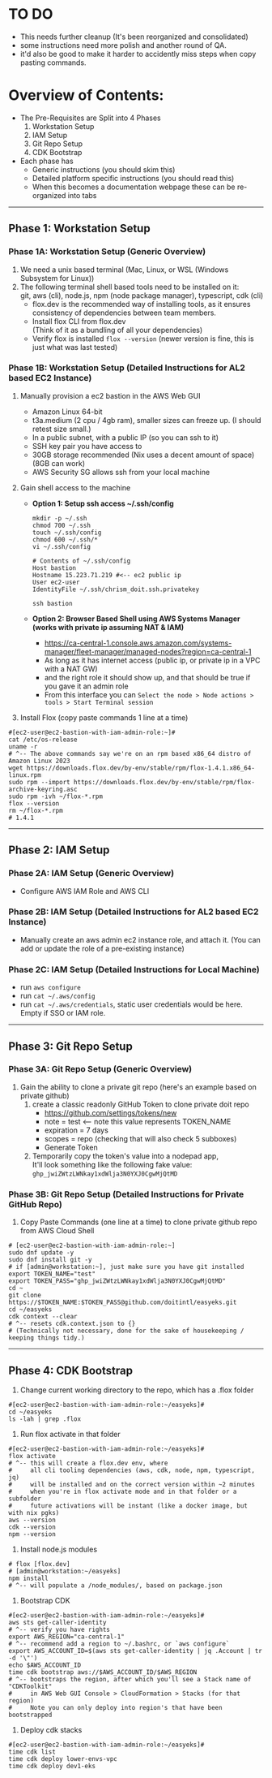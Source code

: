 # TO DO
* This needs further cleanup (It's been reorganized and consolidated)
* some instructions need more polish and another round of QA.
* it'd also be good to make it harder to accidently miss steps when copy pasting commands.

# Overview of Contents:
* The Pre-Requisites are Split into 4 Phases
  1. Workstation Setup
  2. IAM Setup
  3. Git Repo Setup
  4. CDK Bootstrap
* Each phase has
  * Generic instructions (you should skim this)
  * Detailed platform specific instructions (you should read this)
  * When this becomes a documentation webpage these can be re-organized into tabs

--------------------------------------------------------------------------------------------------------------

## Phase 1: Workstation Setup

### Phase 1A: Workstation Setup (Generic Overview)
1. We need a unix based terminal (Mac, Linux, or WSL (Windows Subsystem for Linux))
2. The following terminal shell based tools need to be installed on it:  
   git, aws (cli), node.js, npm (node package manager), typescript, cdk (cli)
   * flox.dev is the recommended way of installing tools, as it ensures consistency of dependencies between
     team members.
   * Install flox CLI from flox.dev  
     (Think of it as a bundling of all your dependencies)
   * Verify flox is installed
     `flox --version` (newer version is fine, this is just what was last tested)



### Phase 1B: Workstation Setup (Detailed Instructions for AL2 based EC2 Instance)
1. Manually provision a ec2 bastion in the AWS Web GUI
   * Amazon Linux 64-bit
   * t3a.medium (2 cpu / 4gb ram), smaller sizes can freeze up. (I should retest size small.)
   * In a public subnet, with a public IP (so you can ssh to it)
   * SSH key pair you have access to
   * 30GB storage recommended (Nix uses a decent amount of space) (8GB can work)
   * AWS Security SG allows ssh from your local machine

2. Gain shell access to the machine
   * **Option 1: Setup ssh access ~/.ssh/config**
     ```shell
     mkdir -p ~/.ssh
     chmod 700 ~/.ssh
     touch ~/.ssh/config
     chmod 600 ~/.ssh/*
     vi ~/.ssh/config
     ```
     ```text
     # Contents of ~/.ssh/config
     Host bastion
     Hostname 15.223.71.219 #<-- ec2 public ip
     User ec2-user
     IdentityFile ~/.ssh/chrism_doit.ssh.privatekey
     ```
     `ssh bastion`

   * **Option 2: Browser Based Shell using AWS Systems Manager (works with private ip assuming NAT & IAM)**
     * https://ca-central-1.console.aws.amazon.com/systems-manager/fleet-manager/managed-nodes?region=ca-central-1  
     * As long as it has internet access (public ip, or private ip in a VPC with a NAT GW)
     * and the right role it should show up, and that should be true if you gave it an admin role
     * From this interface you can `Select the node > Node actions > tools > Start Terminal session`

3. Install Flox (copy paste commands 1 line at a time)
```shell
#[ec2-user@ec2-bastion-with-iam-admin-role:~]#
cat /etc/os-release
uname -r
# ^-- The above commands say we're on an rpm based x86_64 distro of Amazon Linux 2023 
wget https://downloads.flox.dev/by-env/stable/rpm/flox-1.4.1.x86_64-linux.rpm
sudo rpm --import https://downloads.flox.dev/by-env/stable/rpm/flox-archive-keyring.asc
sudo rpm -ivh ~/flox-*.rpm
flox --version
rm ~/flox-*.rpm
# 1.4.1
```


--------------------------------------------------------------------------------------------------------------

## Phase 2: IAM Setup

### Phase 2A: IAM Setup (Generic Overview)
* Configure AWS IAM Role and AWS CLI

### Phase 2B: IAM Setup (Detailed Instructions for AL2 based EC2 Instance)
* Manually create an aws admin ec2 instance role, and attach it. 
  (You can add or update the role of a pre-existing instance)

### Phase 2C: IAM Setup (Detailed Instructions for Local Machine)
* run `aws configure`
* run `cat ~/.aws/config`
* run `cat ~/.aws/credentials`, static user credentials would be here. Empty if SSO or IAM role.

--------------------------------------------------------------------------------------------------------------

## Phase 3: Git Repo Setup

### Phase 3A: Git Repo Setup (Generic Overview)
1. Gain the ability to clone a private git repo (here's an example based on private github)
   1. create a classic readonly GitHub Token to clone private doit repo  
      * https://github.com/settings/tokens/new  
      * note = test <-- note this value represents TOKEN_NAME
      * expiration = 7 days
      * scopes = repo (checking that will also check 5 subboxes)
      * Generate Token
   2. Temporarily copy the token's value into a nodepad app,  
      It'll look something like the following fake value:  
      `ghp_jwiZWtzLWNkay1xdWlja3N0YXJ0CgwMjQtMD`

### Phase 3B: Git Repo Setup (Detailed Instructions for Private GitHub Repo)
1. Copy Paste Commands (one line at a time) to clone private github repo from AWS Cloud Shell  
```shell
# [ec2-user@ec2-bastion-with-iam-admin-role:~]
sudo dnf update -y
sudo dnf install git -y
# if [admin@workstation:~], just make sure you have git installed
export TOKEN_NAME="test"
export TOKEN_PASS="ghp_jwiZWtzLWNkay1xdWlja3N0YXJ0CgwMjQtMD"
cd ~
git clone https://$TOKEN_NAME:$TOKEN_PASS@github.com/doitintl/easyeks.git
cd ~/easyeks
cdk context --clear
# ^-- resets cdk.context.json to {}
# (Technically not necessary, done for the sake of housekeeping / keeping things tidy.)
```

--------------------------------------------------------------------------------------------------------------

## Phase 4: CDK Bootstrap
1. Change current working directory to the repo, which has a .flox folder
```shell
#[ec2-user@ec2-bastion-with-iam-admin-role:~/easyeks]#
cd ~/easyeks
ls -lah | grep .flox
```

1. Run flox activate in that folder
```shell
#[ec2-user@ec2-bastion-with-iam-admin-role:~/easyeks]#
flox activate
# ^-- this will create a flox.dev env, where 
#     all cli tooling dependencies (aws, cdk, node, npm, typescript, jq)
#     will be installed and on the correct version within ~2 minutes
#     when you're in flox activate mode and in that folder or a subfolder
#     future activations will be instant (like a docker image, but with nix pgks)
aws --version
cdk --version
npm --version
```

1. Install node.js modules
```shell
# flox [flox.dev]
# [admin@workstation:~/easyeks]
npm install
# ^-- will populate a /node_modules/, based on package.json
```

1. Bootstrap CDK
```shell
#[ec2-user@ec2-bastion-with-iam-admin-role:~/easyeks]#
aws sts get-caller-identity
# ^-- verify you have rights
export AWS_REGION="ca-central-1"
# ^-- recommend add a region to ~/.bashrc, or `aws configure`
export AWS_ACCOUNT_ID=$(aws sts get-caller-identity | jq .Account | tr -d '\"')
echo $AWS_ACCOUNT_ID
time cdk bootstrap aws://$AWS_ACCOUNT_ID/$AWS_REGION
# ^-- bootstraps the region, after which you'll see a Stack name of "CDKToolkit"
#     in AWS Web GUI Console > CloudFormation > Stacks (for that region)
#     Note you can only deploy into region's that have been bootstrapped
```

1. Deploy cdk stacks
```shell
#[ec2-user@ec2-bastion-with-iam-admin-role:~/easyeks]#
time cdk list
time cdk deploy lower-envs-vpc
time cdk deploy dev1-eks
```
